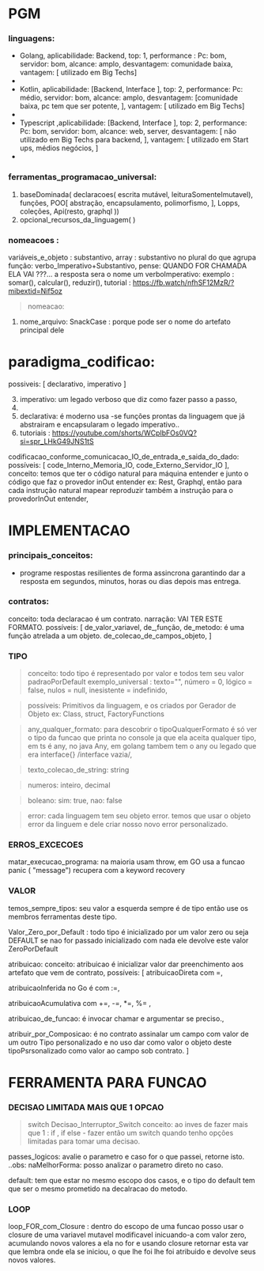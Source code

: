 # PGM

### linguagens:
- Golang, aplicabilidade: Backend, top: 1, performance : Pc: bom, servidor: bom, alcance: amplo, desvantagem: comunidade baixa, vantagem: [ utilizado em Big Techs]
-
- Kotlin, aplicabilidade: [Backend, Interface ], top: 2, performance: Pc: médio, servidor: bom, alcance: amplo, desvantagem: [comunidade baixa, pc tem que ser potente, ], vantagem: [ utilizado em Big Techs]
-
- Typescript ,aplicabilidade: [Backend, Interface ], top: 2, performance: Pc: bom, servidor: bom,  alcance: web, server, desvantagem: [ não utilizado em Big Techs para backend, ], vantagem: [ utilizado em Start ups, médios negócios, ]
-

### ferramentas_programacao_universal:
1. baseDominada( declaracoes( escrita mutável, leituraSomenteImutavel), funções, POO[ abstração, encapsulamento, polimorfismo, ],  Lopps, coleções, Api(resto, graphql ))
2. opcional_recursos_da_linguagem(  )

### nomeacoes :
variáveis_e_objeto : substantivo,
array : substantivo no plural do que agrupa
função: verbo_Imperativo+Substantivo,  pense: QUANDO FOR CHAMADA ELA VAI ???... a resposta sera o nome um verboImperativo: exemplo : somar(), calcular(), reduzir(),
tutorial : https://fb.watch/nfhSF12MzR/?mibextid=Nif5oz

> nomeacao:
  1. nome_arquivo: SnackCase : porque pode ser o nome do artefato principal dele



# paradigma_codificao:
  possiveis: [ declarativo, imperativo ]

3. imperativo: um legado verboso que diz como fazer passo a passo,
4.
5. declarativa: é moderno usa -se funções prontas da linguagem que já abstrairam e encapsularam o legado imperativo..
6. tutoriais : https://youtube.com/shorts/WCpIbFOs0VQ?si=spr_LHkG49JNS1tS

codificacao_conforme_comunicacao_IO_de_entrada_e_saida_do_dado:
possíveis: [ code_Interno_Memoria_IO, code_Externo_Servidor_IO ],
conceito:
temos que ter o código natural para máquina entender e junto o código que faz o provedor inOut entender ex: Rest,  Graphql, então para cada instrução natural mapear reproduzir também a instrução para o provedorInOut entender,

# IMPLEMENTACAO

### principais_conceitos:
- programe respostas resilientes de forma assincrona garantindo dar a resposta em segundos, minutos, horas ou dias depois mas entrega.

### contratos:
conceito: toda declaracao é um contrato. narração: VAI TER ESTE FORMATO.
possíveis: [
 de_valor_variavel,
 de_,função,
 de_metodo: é uma função atrelada a um objeto.
 de_colecao_de_campos_objeto,
]

### TIPO
> conceito:
todo tipo é representado por valor e todos tem seu valor padraoPorDefault exemplo_universal : texto="", número = 0, lógico = false, nulos = null, inesistente = indefinido,

> possíveis:
Primitivos da linguagem, e os criados por Gerador de Objeto ex: Class, struct, FactoryFunctions

> any_qualquer_formato:
para descobrir o tipoQualquerFormato é só ver o tipo da funcao que printa no console ja que ela aceita qualquer tipo, em ts é any, no java Any, em golang tambem tem o any ou legado que era interface{}  /interface vazia/,

> texto_colecao_de_string:
string

> numeros:
inteiro, decimal

> boleano:
sim: true, nao: false

> error:
cada linguagem tem seu objeto error. temos que usar o objeto error da linguem e dele criar nosso novo error personalizado.

### ERROS_EXCECOES
matar_execucao_programa: na maioria usam throw, em GO usa a funcao panic ( "message") recupera com a keyword recovery


### VALOR
temos_sempre_tipos: seu valor a esquerda sempre é de tipo então use os membros ferramentas deste tipo.

Valor_Zero_por_Default :  todo tipo é inicializado por um valor zero ou seja DEFAULT se nao for passado inicializado com nada ele devolve este valor ZeroPorDefault

atribuicao:
conceito: atribuicao é inicializar valor dar preenchimento aos artefato que vem de contrato,
possíveis: [ atribuicaoDireta com =,

atribuicaoInferida no Go é com :=,

atribuicaoAcumulativa com +=, -=, *=, %= ,

atribuicao_de_funcao: é invocar chamar e argumentar se preciso.,

atribuir_por_Composicao: é no contrato assinalar um campo  com valor de um outro Tipo personalizado e no uso dar como valor o objeto deste tipoPsrsonalizado como valor ao campo sob contrato.
  ]

# FERRAMENTA PARA FUNCAO

### DECISAO LIMITADA MAIS QUE 1 OPCAO
> switch
  Decisao_Interruptor_Switch
  conceito: ao inves de fazer mais que 1 : if , if else - fazer então um switch quando tenho opções limitadas para tomar uma decisao.

  passes_logicos: avalie o parametro e caso for o que passei, retorne isto. ..obs: naMelhorForma: posso analizar o parametro direto no caso.

  default: tem que estar no mesmo escopo dos casos, e o tipo do default tem que ser o mesmo prometido na decalracao do metodo.


### LOOP
loop_FOR_com_Closure : dentro do escopo de uma funcao posso usar o closure de uma variavel mutavel modificavel inicuando-a  com valor zero, acumulando novos valores a ela no for e usando closure retornar esta var que lembra onde ela se iniciou, o que lhe foi lhe foi atribuido e devolve seus novos valores.



